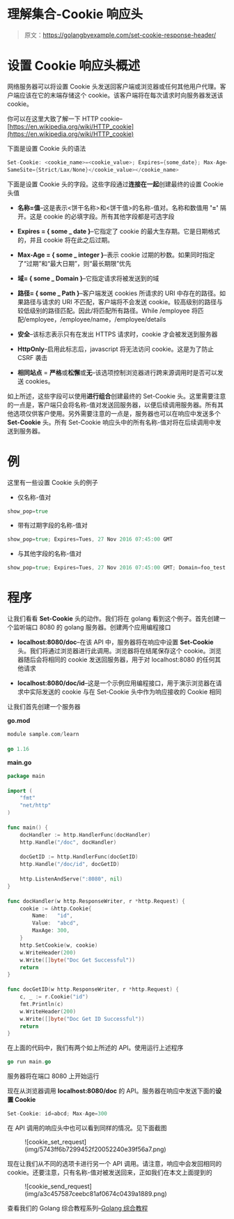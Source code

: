 # 理解集合-Cookie 响应头

> 原文：<https://golangbyexample.com/set-cookie-response-header/>

# **设置 Cookie 响应头概述**

网络服务器可以将设置 Cookie 头发送回客户端或浏览器或任何其他用户代理。客户端应该在它的末端存储这个 cookie。该客户端将在每次请求时向服务器发送该 cookie。

你可以在这里大致了解一下 HTTP cookie–[https://en.wikipedia.org/wiki/HTTP_cookie](https://en.wikipedia.org/wiki/HTTP_cookie)

下面是设置 Cookie 头的语法

```go
Set-Cookie: <cookie_name>=<cookie_value>; Expires={some_date}; Max-Age={some_integer}; Domain={some_domain}; Path={some_path}; 
SameSite={Strict/Lax/None}</cookie_value></cookie_name>
```

下面是设置 Cookie 头的字段。这些字段通过**连接在一起**创建最终的设置 Cookie 头值

*   **名称=值**–这是表示<饼干名称>和<饼干值>的名称-值对。名称和数值用 **'='** 隔开。这是 cookie 的必填字段。所有其他字段都是可选字段

*   **Expires = { some _ date }**–它指定了 cookie 的最大生存期。它是日期格式的，并且 cookie 将在此之后过期。

*   **Max-Age = { some _ integer }**–表示 cookie 过期的秒数。如果同时指定了“过期”和“最大日期”，则“最长期限”优先

*   **域= { some _ Domain }**–它指定请求将被发送到的域

*   **路径= { some _ Path }**–客户端发送 cookies 所请求的 URI 中存在的路径。如果路径与请求的 URI 不匹配，客户端将不会发送 cookie。较高级别的路径与较低级别的路径匹配。因此/将匹配所有路径。While /employee 将匹配/employee，/employee/name，/employee/details

*   **安全**–该标志表示只有在发出 HTTPS 请求时，cookie 才会被发送到服务器

*   **HttpOnly**–启用此标志后，javascript 将无法访问 cookie。这是为了防止 CSRF 袭击

*   **相同站点** = **严格**或**松懈**或**无**–该选项控制浏览器进行跨来源调用时是否可以发送 cookies。

如上所述，这些字段可以使用**进行组合**创建最终的 Set-Cookie 头。这里需要注意的一点是，客户端只会将名称-值对发送回服务器，以便后续调用服务器。所有其他选项仅供客户使用。另外需要注意的一点是，服务器也可以在响应中发送多个 **Set-Cookie** 头。所有 Set-Cookie 响应头中的所有名称-值对将在后续调用中发送到服务器。

# **例**

这里有一些设置 Cookie 头的例子

*   仅名称-值对

```go
show_pop=true
```

*   带有过期字段的名称-值对

```go
show_pop=true; Expires=Tues, 27 Nov 2016 07:45:00 GMT
```

*   与其他字段的名称-值对

```go
show_pop=true; Expires=Tues, 27 Nov 2016 07:45:00 GMT; Domain=foo_test.com; SameSite=Strict
```

# **程序**

让我们看看 **Set-Cookie** 头的动作。我们将在 golang 看到这个例子。首先创建一个监听端口 8080 的 golang 服务器。创建两个应用编程接口

*   **localhost:8080/doc**–在该 API 中，服务器将在响应中设置 **Set-Cookie** 头。我们将通过浏览器进行此调用。浏览器将在结尾保存这个 cookie。浏览器随后会将相同的 cookie 发送回服务器，用于对 localhost:8080 的任何其他请求

*   **localhost:8080/doc/id**–这是一个示例应用编程接口，用于演示浏览器在请求中实际发送的 cookie 与在 Set-Cookie 头中作为响应接收的 Cookie 相同

让我们首先创建一个服务器

**go.mod**

```go
module sample.com/learn

go 1.16
```

**main.go**

```go
package main

import (
	"fmt"
	"net/http"
)

func main() {
	docHandler := http.HandlerFunc(docHandler)
	http.Handle("/doc", docHandler)

	docGetID := http.HandlerFunc(docGetID)
	http.Handle("/doc/id", docGetID)

	http.ListenAndServe(":8080", nil)
}

func docHandler(w http.ResponseWriter, r *http.Request) {
	cookie := &http.Cookie{
		Name:   "id",
		Value:  "abcd",
		MaxAge: 300,
	}
	http.SetCookie(w, cookie)
	w.WriteHeader(200)
	w.Write([]byte("Doc Get Successful"))
	return
}

func docGetID(w http.ResponseWriter, r *http.Request) {
	c, _ := r.Cookie("id")
	fmt.Println(c)
	w.WriteHeader(200)
	w.Write([]byte("Doc Get ID Successful"))
	return
}
```

在上面的代码中，我们有两个如上所述的 API。使用运行上述程序

```go
go run main.go
```

服务器将在端口 8080 上开始运行

现在从浏览器调用 **localhost:8080/doc** 的 API。服务器在响应中发送下面的**设置 Cookie**

```go
Set-Cookie: id=abcd; Max-Age=300
```

在 API 调用的响应头中也可以看到同样的情况。见下面截图

<figure class="wp-block-image size-large">![cookie_set_request](img/5743ff6b7299452f20052240e39f56a7.png)</figure>

现在让我们从不同的选项卡进行另一个 API 调用。请注意，响应中会发回相同的 cookie。还要注意，只有名称-值对被发送回来，正如我们在本文上面提到的

<figure class="wp-block-image size-large">![cookie_send_request](img/a3c457587ceebc81af0674c0439a1889.png)</figure>

查看我们的 Golang 综合教程系列–[Golang 综合教程](https://golangbyexample.com/golang-comprehensive-tutorial/)